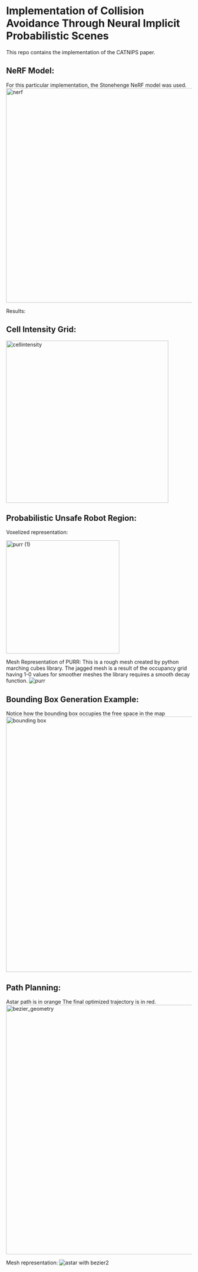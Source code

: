 # Implementation of Collision Avoidance Through Neural Implicit Probabilistic Scenes 

This repo contains the implementation of the CATNIPS paper. 

## NeRF Model:
For this particular implementation, the Stonehenge NeRF model was used. 
<img width="582" alt="nerf" src="https://github.com/Samorange1/CATNIPS/assets/71136335/0cf3fa35-3508-4445-9c5f-23323b51eb46">


Results:

## Cell Intensity Grid:

<img width="440" alt="cellintensity" src="https://github.com/Samorange1/CATNIPS/assets/71136335/79dea92a-c6ea-4d81-9981-95c88ac573cd">



## Probabilistic Unsafe Robot Region:
Voxelized representation:

<img width="307" alt="purr (1)" src="https://github.com/Samorange1/CATNIPS/assets/71136335/19ecc0df-bef0-4494-acce-632c557b9e06">

Mesh Representation of PURR:
This is a rough mesh created by python marching cubes library. The jagged mesh is a result of the occupancy grid having 1-0 values for smoother meshes the library requires a smooth decay function.
![purr](https://github.com/Samorange1/CATNIPS/assets/71136335/d16a61ec-a693-48be-a74d-0003bd01bca6)


## Bounding Box Generation Example:
Notice how the bounding box occupies the free space in the map
<img width="693" alt="bounding box" src="https://github.com/Samorange1/CATNIPS/assets/71136335/2ed9f854-f1cd-4e46-abb8-9e8cf2ee90ab">

## Path Planning:
Astar path is in orange
The final optimized trajectory is in red.
<img width="677" alt="bezier_geometry" src="https://github.com/Samorange1/CATNIPS/assets/71136335/7f104138-2f3e-4d24-9811-02067cff3c10">


Mesh representation:
![astar with bezier2](https://github.com/Samorange1/CATNIPS/assets/71136335/05c319ca-af70-40a9-9575-6a59ce2deb4c)



